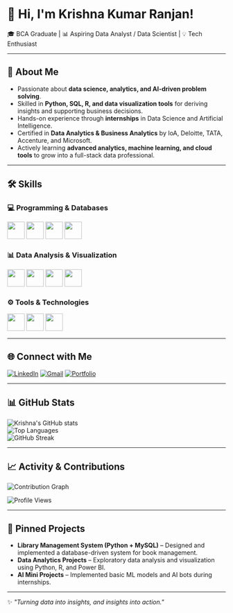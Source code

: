 # 👋 Hi, I'm Krishna Kumar Ranjan!

🎓 BCA Graduate | 📊 Aspiring Data Analyst / Data Scientist | 💡 Tech Enthusiast  

---

## 🚀 About Me  
- Passionate about **data science, analytics, and AI-driven problem solving**.  
- Skilled in **Python, SQL, R, and data visualization tools** for deriving insights and supporting business decisions.  
- Hands-on experience through **internships** in Data Science and Artificial Intelligence.  
- Certified in **Data Analytics & Business Analytics** by IoA, Deloitte, TATA, Accenture, and Microsoft.  
- Actively learning **advanced analytics, machine learning, and cloud tools** to grow into a full-stack data professional.  

---

## 🛠 Skills  

### 💻 Programming & Databases  
<p>
  <img src="https://cdn.jsdelivr.net/gh/devicons/devicon/icons/python/python-original.svg" width="40" height="40" />
  <img src="https://cdn.jsdelivr.net/gh/devicons/devicon/icons/r/r-original.svg" width="40" height="40" />
  <img src="https://cdn.jsdelivr.net/gh/devicons/devicon/icons/mysql/mysql-original.svg" width="40" height="40" />
  <img src="https://cdn.jsdelivr.net/gh/devicons/devicon/icons/mongodb/mongodb-original.svg" width="40" height="40" />
</p>

### 📊 Data Analysis & Visualization  
<p>
  <img src="https://img.icons8.com/color/48/microsoft-excel-2019--v1.png" width="40" height="40" />
  <img src="https://img.icons8.com/color/48/google-sheets.png" width="40" height="40" />
  <img src="https://img.icons8.com/color/48/power-bi.png" width="40" height="40" />
  <img src="https://img.icons8.com/color/48/statistics.png" width="40" height="40" />
</p>

### ⚙️ Tools & Technologies  
<p>
  <img src="https://cdn.jsdelivr.net/gh/devicons/devicon/icons/git/git-original.svg" width="40" height="40" />
  <img src="https://cdn.jsdelivr.net/gh/devicons/devicon/icons/github/github-original.svg" width="40" height="40" />
  <img src="https://cdn.jsdelivr.net/gh/devicons/devicon/icons/vscode/vscode-original.svg" width="40" height="40" />
</p>

---

## 🌐 Connect with Me  

[![LinkedIn](https://img.shields.io/badge/LinkedIn-0A66C2?style=for-the-badge&logo=linkedin&logoColor=white)]([https://linkedin.com/in/your-profile](https://www.linkedin.com/in/krishnakumarranjan14))  [![Gmail](https://img.shields.io/badge/Gmail-D14836?style=for-the-badge&logo=gmail&logoColor=white)](mailto:krishnaranjan1111@gmail.com)  [![Portfolio](https://img.shields.io/badge/Portfolio-000000?style=for-the-badge&logo=About.me&logoColor=white)]([https://your-portfolio-link.com](https://preview--krishna-ai-bytes.lovable.app/))  

---

## 📊 GitHub Stats  

![Krishna's GitHub stats](https://github-readme-stats.vercel.app/api?username=Krishna201203&show_icons=true&theme=radical)  
![Top Languages](https://github-readme-stats.vercel.app/api/top-langs/?username=Krishna201203&layout=compact&theme=radical)  
![GitHub Streak](https://github-readme-streak-stats.herokuapp.com/?user=Krishna201203&theme=radical)  

---

## 📈 Activity & Contributions  

![Contribution Graph](https://github-readme-activity-graph.vercel.app/graph?username=Krishna201203&theme=react-dark&hide_border=true)  

![Profile Views](https://komarev.com/ghpvc/?username=Krishna201203&label=Profile%20Views&color=brightgreen&style=flat)  

---

## 📌 Pinned Projects  

- **Library Management System (Python + MySQL)** – Designed and implemented a database-driven system for book management.  
- **Data Analytics Projects** – Exploratory data analysis and visualization using Python, R, and Power BI.  
- **AI Mini Projects** – Implemented basic ML models and AI bots during internships.  

---

✨ *"Turning data into insights, and insights into action."*  
